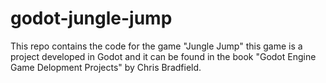 # godot-jungle-jump

This repo contains the code for the game "Jungle Jump" this game is a project developed in Godot and it can be found in the book "Godot Engine Game Delopment Projects" by Chris Bradfield.
